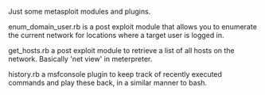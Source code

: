 Just some metasploit modules and plugins. 

enum_domain_user.rb is a post exploit module that allows you to enumerate the current network for locations where a target user is logged in.

get_hosts.rb a post exploit module to retrieve a list of all hosts on the network. Basically 'net view' in meterpreter.

history.rb a msfconsole plugin to keep track of recently executed commands and play these back, in a similar manner to bash.

